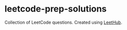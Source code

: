 # leetcode-prep-solutions
Collection of LeetCode questions. Created using [LeetHub](https://github.com/QasimWani/LeetHub).

